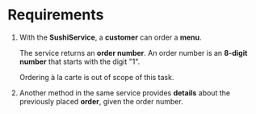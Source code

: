 # Requirements

1. With the **SushiService**, a **customer** can order a **menu**.

   The service returns an **order number**.
   An order number is an **8-digit number** that starts with the digit "1".

   Ordering à la carte is out of scope of this task.


2. Another method in the same service provides **details** about the previously placed **order**,
   given the order number.
